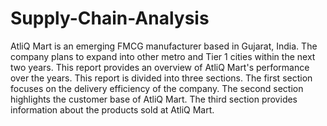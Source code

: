 # Supply-Chain-Analysis
AtliQ Mart is an emerging FMCG manufacturer based in Gujarat, India. The company plans to expand into other metro and Tier 1 cities within the next two years. This report provides an overview of AtliQ Mart's performance over the years.
This report is divided into three sections. The first section focuses on the delivery efficiency of the company. The second section highlights the customer base of AtliQ Mart. The third section provides information about the products sold at AtliQ Mart.
